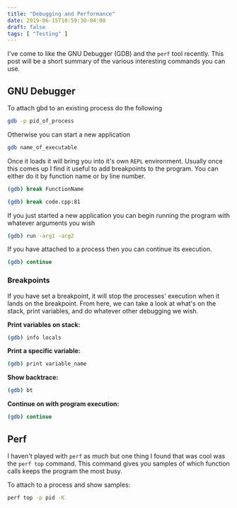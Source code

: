 ```yaml
---
title: "Debugging and Performance"
date: 2019-06-15T10:59:30-04:00
draft: false 
tags: [ "Testing" ]
---
```


I've come to like the GNU Debugger (GDB) and the `perf` tool recently. This post will be a short summary of the various interesting commands you can use.

## GNU Debugger

To attach gbd to an existing process do the following

```bash
gdb -p pid_of_process
```

Otherwise you can start a new application

```bash
gdb name_of_executable
```

Once it loads it will bring you into it's own `REPL` environment. Usually once this comes up I find it useful to add breakpoints to the program. You can either do it by function name or by line number.

```bash
(gdb) break FunctionName
```

```bash
(gdb) break code.cpp:81
```

If you just started a new application you can begin running the program with whatever arguments you wish

```bash
(gdb) run -arg1 -arg2
```

If you have attached to a process then you can continue its execution.

```bash
(gdb) continue
```

### Breakpoints

If you have set a breakpoint, it will stop the processes' execution when it lands on the breakpoint. From here, we can take a look at what's on the stack, print variables, and do whatever other debugging we wish.

**Print variables on stack:**

```bash
(gdb) info locals
```

**Print a specific variable:**

```bash
(gdb) print variable_name
```

**Show backtrace:**

```bash
(gdb) bt
```

**Continue on with program execution:**

```bash
(gdb) continue
```

## Perf

I haven't played with `perf` as much but one thing I found that was cool was the `perf top` command. This command gives you samples of which function calls keeps the program the most busy.

To attach to a process and show samples:

```bash
perf top -p pid -K
```





